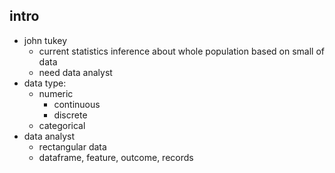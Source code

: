 ## intro
- john tukey
    - current statistics inference about whole population based on small of data
    - need data analyst
 - data type:
    - numeric
        - continuous
        - discrete
    - categorical
- data analyst
    - rectangular data
    - dataframe, feature, outcome, records

